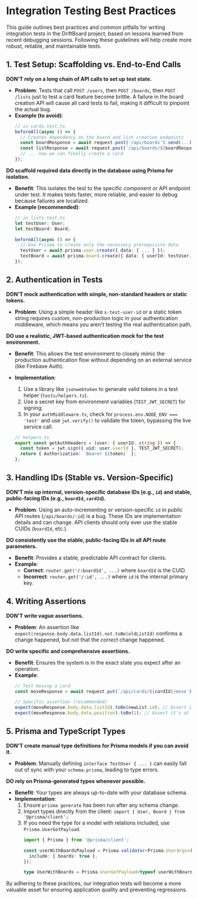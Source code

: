 # Integration Testing Best Practices

This guide outlines best practices and common pitfalls for writing integration tests in the DriftBoard project, based on lessons learned from recent debugging sessions. Following these guidelines will help create more robust, reliable, and maintainable tests.

## 1. Test Setup: Scaffolding vs. End-to-End Calls

**DON'T rely on a long chain of API calls to set up test state.**

-   **Problem**: Tests that call `POST /users`, then `POST /boards`, then `POST /lists` just to test a card feature become brittle. A failure in the board creation API will cause all card tests to fail, making it difficult to pinpoint the actual bug.
-   **Example (to avoid)**:
    ```typescript
    // in cards.test.ts
    beforeAll(async () => {
      // Creates dependency on the board and list creation endpoints
      const boardResponse = await request.post('/api/boards').send(...);
      const listResponse = await request.post(`/api/boards/${boardResponse.body.data.boardId}/lists`).send(...);
      // ... now we can finally create a card
    });
    ```

**DO scaffold required data directly in the database using Prisma for isolation.**

-   **Benefit**: This isolates the test to the specific component or API endpoint under test. It makes tests faster, more reliable, and easier to debug because failures are localized.
-   **Example (recommended)**:
    ```typescript
    // in lists.test.ts
    let testUser: User;
    let testBoard: Board;

    beforeAll(async () => {
      // Use Prisma to create only the necessary prerequisite data
      testUser = await prisma.user.create({ data: { ... } });
      testBoard = await prisma.board.create({ data: { userId: testUser.id, ... } });
    });
    ```

## 2. Authentication in Tests

**DON'T mock authentication with simple, non-standard headers or static tokens.**

-   **Problem**: Using a simple header like `x-test-user-id` or a static token string requires custom, non-production logic in your authentication middleware, which means you aren't testing the real authentication path.

**DO use a realistic, JWT-based authentication mock for the test environment.**

-   **Benefit**: This allows the test environment to closely mimic the production authentication flow without depending on an external service (like Firebase Auth).
-   **Implementation**:
    1.  Use a library like `jsonwebtoken` to generate valid tokens in a test helper (`tests/helpers.ts`).
    2.  Use a secret key from environment variables (`TEST_JWT_SECRET`) for signing.
    3.  In your `authMiddleware.ts`, check for `process.env.NODE_ENV === 'test'` and use `jwt.verify()` to validate the token, bypassing the live service call.

    ```typescript
    // helpers.ts
    export const getAuthHeaders = (user: { userId: string }) => {
      const token = jwt.sign({ uid: user.userId }, TEST_JWT_SECRET);
      return { Authorization: `Bearer ${token}` };
    };
    ```

## 3. Handling IDs (Stable vs. Version-Specific)

**DON'T mix up internal, version-specific database IDs (e.g., `id`) and stable, public-facing IDs (e.g., `boardId`, `cardId`).**

-   **Problem**: Using an auto-incrementing or version-specific `id` in public API routes (`/api/boards/:id`) is a bug. These IDs are implementation details and can change. API clients should only ever use the stable CUIDs (`boardId`, etc.).

**DO consistently use the stable, public-facing IDs in all API route parameters.**

-   **Benefit**: Provides a stable, predictable API contract for clients.
-   **Example**:
    -   **Correct**: `router.get('/:boardId', ...)` where `boardId` is the CUID.
    -   **Incorrect**: `router.get('/:id', ...)` where `id` is the internal primary key.

## 4. Writing Assertions

**DON'T write vague assertions.**

-   **Problem**: An assertion like `expect(response.body.data.listId).not.toBe(oldListId)` confirms a change happened, but not that the *correct* change happened.

**DO write specific and comprehensive assertions.**

-   **Benefit**: Ensures the system is in the exact state you expect after an operation.
-   **Example**:
    ```typescript
    // Test moving a card
    const moveResponse = await request.put(`/api/cards/${cardId}/move`).send({ listId: newList.id, position: 1 });

    // Specific assertion (recommended)
    expect(moveResponse.body.data.listId).toBe(newList.id); // Assert it's in the correct new list
    expect(moveResponse.body.data.position).toBe(1); // Assert it's at the correct new position
    ```

## 5. Prisma and TypeScript Types

**DON'T create manual type definitions for Prisma models if you can avoid it.**

-   **Problem**: Manually defining `interface TestUser { ... }` can easily fall out of sync with your `schema.prisma`, leading to type errors.

**DO rely on Prisma-generated types whenever possible.**

-   **Benefit**: Your types are always up-to-date with your database schema.
-   **Implementation**:
    1.  Ensure `prisma generate` has been run after any schema change.
    2.  Import types directly from the client: `import { User, Board } from '@prisma/client';`
    3.  If you need the type for a model with relations included, use `Prisma.UserGetPayload`.
        ```typescript
        import { Prisma } from '@prisma/client';

        const userWithBoardsPayload = Prisma.validator<Prisma.UserArgs>()({
          include: { boards: true },
        });

        type UserWithBoards = Prisma.UserGetPayload<typeof userWithBoardsPayload>;
        ```

By adhering to these practices, our integration tests will become a more valuable asset for ensuring application quality and preventing regressions.
